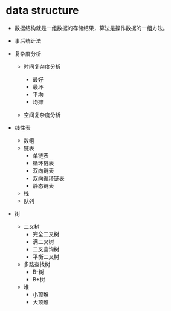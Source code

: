 # data structure

* 数据结构就是一组数据的存储结果，算法是操作数据的一组方法。

* 事后统计法

* 复杂度分析

    * 时间复杂度分析
        * 最好
        * 最坏
        * 平均
        * 均摊
        
    * 空间复杂度分析
	
* 线性表
	* 数组
	* 链表
		* 单链表
		* 循环链表
		* 双向链表
		* 双向循环链表
		* 静态链表
	* 栈
	* 队列

* 树
	* 二叉树
		* 完全二叉树
		* 满二叉树
		* 二叉查询树
		* 平衡二叉树
	* 多路查找树
		* B-树
		* B+树
	* 堆
		* 小顶堆
		* 大顶堆



